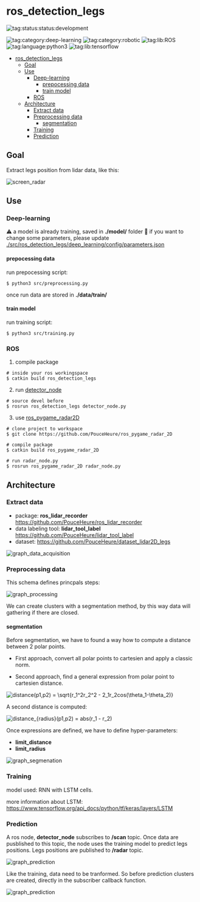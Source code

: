 # ros_detection_legs 

![tag:status:status:development](https://raw.githubusercontent.com/PouceHeure/markdown_tags/v1.0/tags/status/status_development/status_development_red.png)

![tag:category:deep-learning](https://raw.githubusercontent.com/PouceHeure/markdown_tags/v1.0/tags/category/deep-learning/deep-learning_blue.png)
![tag:category:robotic](https://raw.githubusercontent.com/PouceHeure/markdown_tags/v1.0/tags/category/robotic/robotic_blue.png)
![tag:lib:ROS](https://raw.githubusercontent.com/PouceHeure/markdown_tags/v1.0/tags/lib/ROS/ROS_blue.png)
![tag:language:python3](https://raw.githubusercontent.com/PouceHeure/markdown_tags/v1.0/tags/language/python3/python3_blue.png)
![tag:lib:tensorflow](https://raw.githubusercontent.com/PouceHeure/markdown_tags/v1.0/tags/lib/tensorflow/tensorflow_blue.png)

- [ros_detection_legs](#ros_detection_legs)
  - [Goal](#goal)
  - [Use](#use)
    - [Deep-learning](#deep-learning)
      - [prepocessing data](#prepocessing-data)
      - [train model](#train-model)
    - [ROS](#ros)
  - [Architecture](#architecture)
    - [Extract data](#extract-data)
    - [Preprocessing data](#preprocessing-data)
      - [segmentation](#segmentation)
    - [Training](#training)
    - [Prediction](#prediction)

## Goal 
Extract legs position from lidar data, like this: 

![screen_radar](.doc/img/screen-radar.png)

## Use

### Deep-learning

:warning: a model is already training, saved in **./model/** folder 
:pencil: if you want to change some parameters, please update [./src/ros_detection_legs/deep_learning/config/parameters.json](./src/ros_detection_legs/deep_learning/config/parameters.json)
#### prepocessing data

run prepocessing script: 
```
$ python3 src/preprocessing.py
```
once run data are stored in **./data/train/**

#### train model

run training script: 
```
$ python3 src/training.py 
```

### ROS

1. compile package
```
# inside your ros workingspace
$ catkin build ros_detection_legs
```

2. run [detector_node](./nodes/detecor_node.py) 
```
# source devel before
$ rosrun ros_detection_legs detector_node.py
```

3. use [ros_pygame_radar2D](https://github.com/PouceHeure/ros_pygame_radar_2D)
```
# clone project to workspace
$ git clone https://github.com/PouceHeure/ros_pygame_radar_2D

# compile package 
$ catkin build ros_pygame_radar_2D

# run radar_node.py 
$ rosrun ros_pygame_radar_2D radar_node.py
```

## Architecture

### Extract data
- package: **ros_lidar_recorder** https://github.com/PouceHeure/ros_lidar_recorder
- data labeling tool: **lidar_tool_label** https://github.com/PouceHeure/lidar_tool_label
- dataset: https://github.com/PouceHeure/dataset_lidar2D_legs

![graph_data_acquisition](.doc/graph/data_acquisition.png)

### Preprocessing data

This schema defines princpals steps: 

![graph_processing](.doc/graph/prepocessing_steps.png)

We can create clusters with a segmentation method, by this way data will gathering if there are closed. 

#### segmentation

Before segmentation, we have to found a way how to compute a distance between 2 polar points. 

- First approach, convert all polar points to cartesien and apply a classic norm. 

- Second approach, find a general expression from polar point to cartesien distance. 

![distance(p1,p2) = \sqrt{r_1^2*r_2^2 - 2*_1*r_2*cos(\theta_1-\theta_2)}](.doc/equation/eq_distance.svg)

A second distance is computed: 

![distance_{radius}(p1,p2) = abs(r_1 - r_2)](.doc/equation/eq_distance_radius.svg)

Once expressions are defined, we have to define hyper-parameters:  

- **limit_distance** 
- **limit_radius**

![graph_segmenation](.doc/graph/segmentation.png)

### Training 

model used: RNN with LSTM cells. 

more information about LSTM: https://www.tensorflow.org/api_docs/python/tf/keras/layers/LSTM

### Prediction

A ros node, **detector_node** subscribes to **/scan** topic. Once data are pusblished to this topic, the node uses the training model to predict legs positions. Legs positions are published to **/radar** topic. 

![graph_prediction](.doc/graph/prediction_ros.png)

Like the training, data need to be tranformed. So before prediction clusters are created, directly in the subscriber callback function. 

![graph_prediction](.doc/graph/prediction.png)